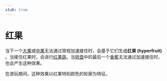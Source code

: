 ```yaml
---
stub: true
---
```


# 红果

当下一个[大果](/wiki/Hit_object/Fruit)或[中果](/wiki/Hit_object/Juice_stream#中果)无法通过常规加速接住时，会基于它们生成**红果 (hyperfruit)** 。当接住红果时，会进行[红果跳](/wiki/Gameplay/Hyperdash)。当[转盘](/wiki/Hit_object/Spinner)中的最后一个[香蕉](/wiki/Hit_object/Banana)无法通过加速接住时，也会产生这种效果。

在游玩期间，这种效果以红果特别颜色的轮廓为特征。

